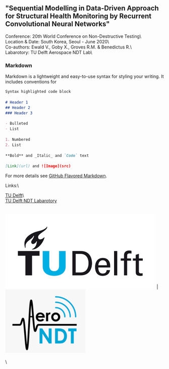 ## "Sequential Modelling in Data-Driven Approach for Structural Health Monitoring by Recurrent Convolutional Neural Networks"

Conference: 20th World Conference on Non-Destructive Testing\    
Location & Date: South Korea, Seoul - June 2020\   
Co-authors: Ewald V., Goby X., Groves R.M. & Benedictus R.\    
Labarotory: TU Delft Aerospace NDT Lab\    

### Markdown

Markdown is a lightweight and easy-to-use syntax for styling your writing. It includes conventions for

```markdown
Syntax highlighted code block

# Header 1
## Header 2
### Header 3

- Bulleted
- List

1. Numbered
2. List

**Bold** and _Italic_ and `Code` text

[Link](url) and ![Image](src)
```

For more details see [GitHub Flavored Markdown](https://guides.github.com/features/mastering-markdown/).

Links:\

[TU Delft](https://www.tudelft.nl/)\   
[TU Delft NDT Labarotory](https://www.tudelft.nl/en/ae/organisation/departments/aerospace-structures-and-materials/structural-integrity-and-composites/facilities/aerospace-ndt-laboratory/)\
\
\
![TUDelftLogo](/assets/TUDelftLogo.png) | ![TUDelftNDTLabLogo](/assets/TUDelftNDTLabLogo.PNG)
\
\
\
